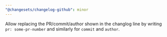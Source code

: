```yaml
---
"@changesets/changelog-github": minor
---
```


Allow replacing the PR/commit/author shown in the changlog line by writing `pr: some-pr-number` and similarly for `commit` and `author`.
